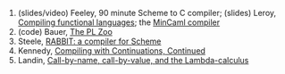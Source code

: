 
1. (slides/video) Feeley, 90 minute Scheme to C compiler; (slides) Leroy, [Compiling functional languages](https://xavierleroy.org/talks/compilation-agay.pdf); the [MinCaml compiler](https://esumii.github.io/min-caml/paper.pdf)
1. (code) Bauer, [The PL Zoo](http://plzoo.andrej.com/)
1. Steele, [RABBIT: a compiler for Scheme]()
1. Kennedy, [Compiling with Continuations, Continued](https://www.microsoft.com/en-us/research/publication/compiling-with-continuations-continued/)
1. Landin, [Call-by-name, call-by-value, and the Lambda-calculus](https://homepages.inf.ed.ac.uk/gdp/publications/cbn_cbv_lambda.pdf)
